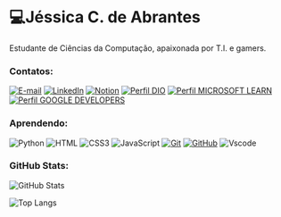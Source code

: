 
# 💻Jéssica C. de Abrantes

Estudante de Ciências da Computação, apaixonada por T.I. e gamers.

### Contatos:

[![E-mail](https://img.shields.io/badge/-Email-000?style=for-the-badge&logo=microsoft-outlook&logoColor=E94D5F)](jessicac.abrantes22@gmail.com)
[![LinkedIn](https://img.shields.io/badge/-LinkedIn-000?style=for-the-badge&logo=linkedin&logoColor=30A3DC)](https://www.linkedin.com/in/jessicac-abrantes/)
[![Notion](https://img.shields.io/badge/-Notion-000?style=for-the-badge&logo=notion&logoColor=white)](https://www.notion.so/Palestras-Cursos-e-Livros-5b01aa266dff414aa43ca137460ef789?pvs=4)
[![Perfil DIO](https://img.shields.io/badge/-Perfil%20na%20DIO-blue?style=for-the-badge)](https://www.dio.me/users/jessicac_abrantes22)
[![Perfil MICROSOFT LEARN](https://img.shields.io/badge/-Perfil%20na%20MICROSOFT%20LEARN-gray?style=for-the-badge)](https://learn.microsoft.com/pt-br/users/jssicacostadeabrantes-4736/)
[![Perfil GOOGLE DEVELOPERS](https://img.shields.io/badge/-Perfil%20na%20GOOGLE%20DEVELOPERS-red?style=for-the-badge)](https://g.dev/jessicaabrantes)

### Aprendendo:

![Python](https://img.shields.io/badge/python-000?style=for-the-badge&logo=python&logoColor=ffdd54)
![HTML](https://img.shields.io/badge/HTML-000?style=for-the-badge&logo=html5&logoColor=30A3DC)
![CSS3](https://img.shields.io/badge/CSS3-000?style=for-the-badge&logo=css3&logoColor=E94D5F)
![JavaScript](https://img.shields.io/badge/JavaScript-000?style=for-the-badge&logo=javascript&logoColor=F0DB4F)
[![Git](https://img.shields.io/badge/Git-000?style=for-the-badge&logo=git&logoColor=E94D5F)](https://git-scm.com/doc)
[![GitHub](https://img.shields.io/badge/GitHub-000?style=for-the-badge&logo=github&logoColor=30A3DC)](https://docs.github.com/)
![Vscode](https://img.shields.io/badge/Vscode-000?style=for-the-badge&logo=visual-studio-code&logoColor=purple)

### GitHub Stats:

![GitHub Stats](https://github-readme-stats.vercel.app/api?username=JessicaCAbrantes&theme=transparent&bg_color=000&border_color=30A3DC&show_icons=true&icon_color=30A3DC&title_color=E94D5F&text_color=FFF)

![Top Langs](https://github-readme-stats-git-masterrstaa-rickstaa.vercel.app/api/top-langs/?username=JessicaCAbrantes&layout=compact&bg_color=000&border_color=30A3DC&title_color=E94D5F&text_color=FFF)
